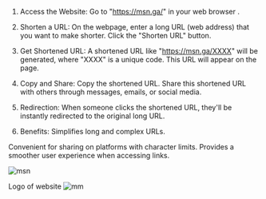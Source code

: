 1. Access the Website:
Go to "https://msn.ga/" in your web browser .

2. Shorten a URL:
On the webpage, enter a long URL (web address) that you want to make shorter.
Click the "Shorten URL" button.

3. Get Shortened URL:
A shortened URL like "https://msn.ga/XXXX" will be generated, where "XXXX" is a unique code.
This URL will appear on the page.

4. Copy and Share:
Copy the shortened URL.
Share this shortened URL with others through messages, emails, or social media.

5. Redirection:
When someone clicks the shortened URL, they'll be instantly redirected to the original long URL.

6. Benefits:
Simplifies long and complex URLs.

Convenient for sharing on platforms with character limits.
Provides a smoother user experience when accessing links.

![msn](https://github.com/Manvendra200125/Link-Short/assets/97372903/dfa972aa-6b8a-4dd5-b66a-ad39833fc7f7)

Logo of website 
![mm](https://github.com/Manvendra200125/Link-Short/assets/97372903/0d48ea73-d4ae-4b29-9b99-4dd9ae4cc78d)
